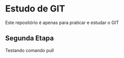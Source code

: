 # Estudo de GIT

Este repositório é apenas para praticar e estudar o GIT

## Segunda Etapa

Testando comando pull
